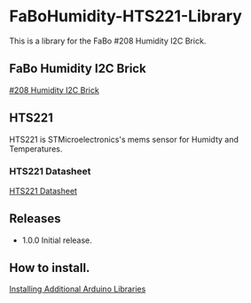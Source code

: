# FaBoHumidity-HTS221-Library

This is a library for the FaBo #208 Humidity I2C Brick.

## FaBo Humidity I2C Brick

[#208 Humidity I2C Brick](http://fabo.io/208.html)

## HTS221

HTS221 is STMicroelectronics's mems sensor for Humidty and Temperatures.

### HTS221 Datasheet

[HTS221 Datasheet](http://www.st.com/st-web-ui/static/active/jp/resource/technical/document/datasheet/DM00116291.pdf)

## Releases

- 1.0.0 Initial release.

## How to install.

[Installing Additional Arduino Libraries](https://www.arduino.cc/en/Guide/Libraries#toc3)
